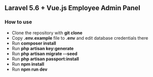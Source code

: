 ## Laravel 5.6 + Vue.js Employee Admin Panel 
### How to use

- Clone the repository with __git clone__
- Copy __.env.example__ file to __.env__ and edit database credentials there
- Run __composer install__
- Run __php artisan key:generate__
- Run __php artisan migrate --seed__
- Run __php artisan passport:install__
- Run __npm install__
- Run __npm run dev__
